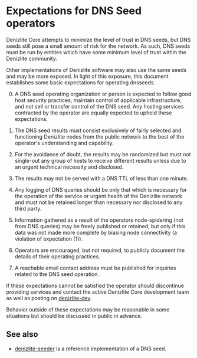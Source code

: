Expectations for DNS Seed operators
====================================

Denizlite Core attempts to minimize the level of trust in DNS seeds,
but DNS seeds still pose a small amount of risk for the network.
As such, DNS seeds must be run by entities which have some minimum
level of trust within the Denizlite community.

Other implementations of Denizlite software may also use the same
seeds and may be more exposed. In light of this exposure, this
document establishes some basic expectations for operating dnsseeds.

0. A DNS seed operating organization or person is expected to follow good
host security practices, maintain control of applicable infrastructure,
and not sell or transfer control of the DNS seed. Any hosting services
contracted by the operator are equally expected to uphold these expectations.

1. The DNS seed results must consist exclusively of fairly selected and
functioning Denizlite nodes from the public network to the best of the
operator's understanding and capability.

2. For the avoidance of doubt, the results may be randomized but must not
single-out any group of hosts to receive different results unless due to an
urgent technical necessity and disclosed.

3. The results may not be served with a DNS TTL of less than one minute.

4. Any logging of DNS queries should be only that which is necessary
for the operation of the service or urgent health of the Denizlite
network and must not be retained longer than necessary nor disclosed
to any third party.

5. Information gathered as a result of the operators node-spidering
(not from DNS queries) may be freely published or retained, but only
if this data was not made more complete by biasing node connectivity
(a violation of expectation (1)).

6. Operators are encouraged, but not required, to publicly document the
details of their operating practices.

7. A reachable email contact address must be published for inquiries
related to the DNS seed operation.

If these expectations cannot be satisfied the operator should
discontinue providing services and contact the active Denizlite
Core development team as well as posting on
[denizlite-dev](https://groups.google.com/forum/#!forum/denizlite-dev).

Behavior outside of these expectations may be reasonable in some
situations but should be discussed in public in advance.

See also
----------
- [denizlite-seeder](https://github.com/pooler/denizlite-seeder) is a reference implementation of a DNS seed.
